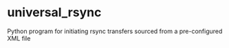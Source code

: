 # universal_rsync
Python program for initiating rsync transfers sourced from a pre-configured XML file
